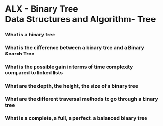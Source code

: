 # <div>ALX - Binary Tree <br> Data Structures and Algorithm- Tree</div>

### What is a binary tree
### What is the difference between a binary tree and a Binary Search Tree
### What is the possible gain in terms of time complexity compared to linked lists
### What are the depth, the height, the size of a binary tree
### What are the different traversal methods to go through a binary tree
### What is a complete, a full, a perfect, a balanced binary tree